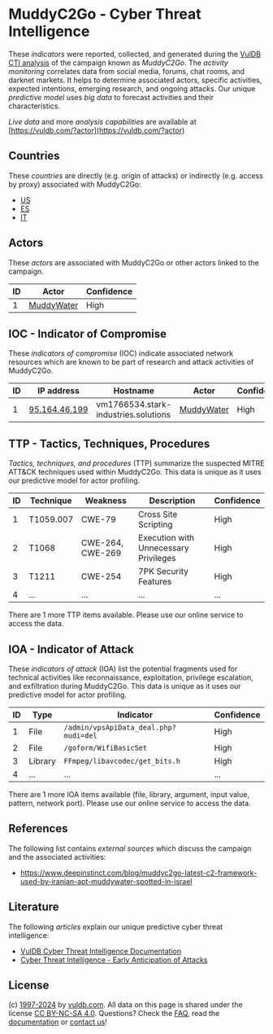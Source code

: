 # MuddyC2Go - Cyber Threat Intelligence

These _indicators_ were reported, collected, and generated during the [VulDB CTI analysis](https://vuldb.com/?kb.cti) of the campaign known as _MuddyC2Go_. The _activity monitoring_ correlates data from social media, forums, chat rooms, and darknet markets. It helps to determine associated actors, specific activities, expected intentions, emerging research, and ongoing attacks. Our unique _predictive model_ uses _big data_ to forecast activities and their characteristics.

_Live data_ and more _analysis capabilities_ are available at [https://vuldb.com/?actor](https://vuldb.com/?actor)

## Countries

These _countries_ are directly (e.g. origin of attacks) or indirectly (e.g. access by proxy) associated with MuddyC2Go:

* [US](https://vuldb.com/?country.us)
* [ES](https://vuldb.com/?country.es)
* [IT](https://vuldb.com/?country.it)

## Actors

These _actors_ are associated with MuddyC2Go or other actors linked to the campaign.

ID | Actor | Confidence
-- | ----- | ----------
1 | [MuddyWater](https://vuldb.com/?actor.muddywater) | High

## IOC - Indicator of Compromise

These _indicators of compromise_ (IOC) indicate associated network resources which are known to be part of research and attack activities of MuddyC2Go.

ID | IP address | Hostname | Actor | Confidence
-- | ---------- | -------- | ----- | ----------
1 | [95.164.46.199](https://vuldb.com/?ip.95.164.46.199) | vm1766534.stark-industries.solutions | [MuddyWater](https://vuldb.com/?actor.muddywater) | High

## TTP - Tactics, Techniques, Procedures

_Tactics, techniques, and procedures_ (TTP) summarize the suspected MITRE ATT&CK techniques used within MuddyC2Go. This data is unique as it uses our predictive model for actor profiling.

ID | Technique | Weakness | Description | Confidence
-- | --------- | -------- | ----------- | ----------
1 | T1059.007 | CWE-79 | Cross Site Scripting | High
2 | T1068 | CWE-264, CWE-269 | Execution with Unnecessary Privileges | High
3 | T1211 | CWE-254 | 7PK Security Features | High
4 | ... | ... | ... | ...

There are 1 more TTP items available. Please use our online service to access the data.

## IOA - Indicator of Attack

These _indicators of attack_ (IOA) list the potential fragments used for technical activities like reconnaissance, exploitation, privilege escalation, and exfiltration during MuddyC2Go. This data is unique as it uses our predictive model for actor profiling.

ID | Type | Indicator | Confidence
-- | ---- | --------- | ----------
1 | File | `/admin/vpsApiData_deal.php?mudi=del` | High
2 | File | `/goform/WifiBasicSet` | High
3 | Library | `FFmpeg/libavcodec/get_bits.h` | High
4 | ... | ... | ...

There are 1 more IOA items available (file, library, argument, input value, pattern, network port). Please use our online service to access the data.

## References

The following list contains _external sources_ which discuss the campaign and the associated activities:

* https://www.deepinstinct.com/blog/muddyc2go-latest-c2-framework-used-by-iranian-apt-muddywater-spotted-in-israel

## Literature

The following _articles_ explain our unique predictive cyber threat intelligence:

* [VulDB Cyber Threat Intelligence Documentation](https://vuldb.com/?kb.cti)
* [Cyber Threat Intelligence - Early Anticipation of Attacks](https://www.scip.ch/en/?labs.20201022)

## License

(c) [1997-2024](https://vuldb.com/?kb.changelog) by [vuldb.com](https://vuldb.com/?kb.about). All data on this page is shared under the license [CC BY-NC-SA 4.0](https://creativecommons.org/licenses/by-nc-sa/4.0/). Questions? Check the [FAQ](https://vuldb.com/?kb.faq), read the [documentation](https://vuldb.com/?kb) or [contact us](https://vuldb.com/?contact)!

